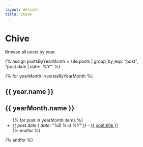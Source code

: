 ```yaml
---
layout: default
title: Chive
---
```


# Chive

Browse all posts by year.

{% assign postsByYearMonth = site.posts | group_by_exp: "post", "post.date | date: '%Y'" %}

{% for yearMonth in postsByYearMonth %}
  <h2>{{ year.name }}</h2>

  <h2>{{ yearMonth.name }}</h2>
  <ul>
    {% for post in yearMonth.items %}
      <li><i>{{ post.date | date: "%B %-d %Y" }}</i> - <a href="{{ site.baseurl }}{{ post.url }}">{{ post.title }}</a></li>
    {% endfor %}
  </ul>
{% endfor %}
